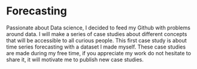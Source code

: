 # Forecasting
Passionate about Data science, I decided to feed my Github with problems around data. I will make a series of case studies about different concepts that will be accessible to all curious people. This first case study is about time series forecasting with a dataset I made myself. These case studies are made during my free time, if you appreciate my work do not hesitate to share it, it will motivate me to publish new case studies.
